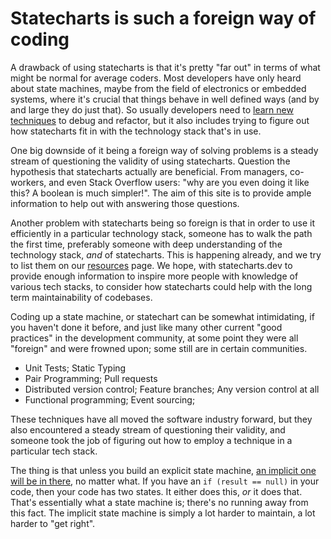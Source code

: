 # Statecharts is such a foreign way of coding

A drawback of using statecharts is that it's pretty "far out" in terms of what might be normal for average coders.  Most developers have only heard about state machines, maybe from the field of electronics or embedded systems, where it's crucial that things behave in well defined ways (and by and large they do just that).  So usually developers need to [learn new techniques](drawback-learn-new-technique.html) to debug and refactor, but it also includes trying to figure out how statecharts fit in with the technology stack that's in use.

One big downside of it being a foreign way of solving problems is a steady stream of questioning the validity of using statecharts.  Question the hypothesis that statecharts actually are beneficial.  From managers, co-workers, and even Stack Overflow users: "why are you even doing it like this?  A boolean is much simpler!".  The aim of this site is to provide ample information to help out with answering those questions.

Another problem with statecharts being so foreign is that in order to use it efficiently in a particular technology stack, someone has to walk the path the first time, preferably someone with deep understanding of the technology stack, _and_ of statecharts.  This is happening already, and we try to list them on our [resources](resources.html) page.  We hope, with statecharts.dev to provide enough information to inspire more people with knowledge of various tech stacks, to consider how statecharts could help with the long term maintainability of codebases.

Coding up a state machine, or statechart can be somewhat intimidating, if you haven't done it before, and just like many other current "good practices" in the development community, at some point they were all "foreign" and were frowned upon; some still are in certain communities.

* Unit Tests; Static Typing
* Pair Programming; Pull requests
* Distributed version control; Feature branches; Any version control at all
* Functional programming; Event sourcing; 

These techniques have all moved the software industry forward, but they also encountered a steady stream of questioning their validity, and someone took the job of figuring out how to employ a technique in a particular tech stack.

The thing is that unless you build an explicit state machine, [an implicit one will be in there](benefit-explicit.html), no matter what.  If you have an `if (result == null)` in your code, then your code has two states.  It either does this, _or_ it does that.  That's essentially what a state machine is; there's no running away from this fact.  The implicit state machine is simply a lot harder to maintain, a lot harder to "get right".
